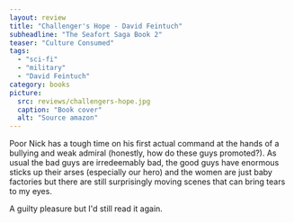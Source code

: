 ```yaml
---
layout: review
title: "Challenger's Hope - David Feintuch"
subheadline: "The Seafort Saga Book 2"
teaser: "Culture Consumed"
tags:
  - "sci-fi"
  - "military"
  - "David Feintuch"
category: books
picture:
  src: reviews/challengers-hope.jpg
  caption: "Book cover"
  alt: "Source amazon"
---
```


Poor Nick has a tough time on his first actual command at the hands of a bullying and weak admiral
(honestly, how do these guys promoted?). As usual the bad guys are irredeemably bad, the good
guys have enormous sticks up their arses (especially our hero) and the women are just baby
factories but there are still surprisingly moving scenes that can bring tears to my eyes.

A guilty pleasure but I'd still read it again.
